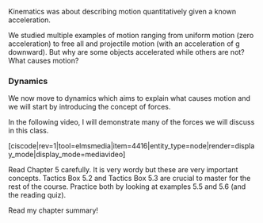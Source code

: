 Kinematics was about describing motion quantitatively given a known acceleration.

We studied multiple examples of motion ranging from uniform motion (zero acceleration) to free all and projectile motion (with an acceleration of g downward). But why are some objects accelerated while others are not? What causes motion?

### Dynamics

We now move to dynamics which aims to explain what causes motion and we will start by introducing the concept of forces. 

In the following video, I will demonstrate many of the forces we will discuss in this class. 

[ciscode|rev=1|tool=elmsmedia|item=4416|entity_type=node|render=display_mode|display_mode=mediavideo]

<stop-note title="Read Knight 4ed" icon="stopnoteicons:book-icon">
  <span slot="message">Read Chapter 5 carefully. It is very wordy but these are very important concepts.</span>
</stop-note>


<lrndesign-sidenote label="Instructor Note" icon="bookmark" bg-color="#c2e5f2">
Tactics Box 5.2 and Tactics Box 5.3 are crucial to master for the rest of the course. Practice both by looking at examples 5.5 and 5.6 (and the reading quiz).
</lrndesign-sidenote>


Read my chapter summary!